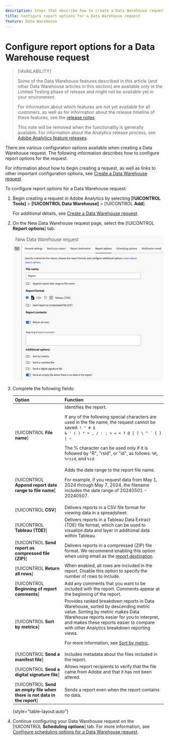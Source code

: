 ```yaml
---
description: Steps that describe how to create a Data Warehouse request.
title: Configure report options for a Data Warehouse request
feature: Data Warehouse
---
```

# Configure report options for a Data Warehouse request

>[!AVAILABILITY]
>
>Some of the Data Warehouse features described in this article (and other Data Warehouse articles in this section) are available only in the Limited Testing phase of release and might not be available yet in your environment. 
>
>For information about which features are not yet available for all customers, as well as for information about the release timeline of these features, see the [release notes](/help/release-notes/latest.md).
>
>This note will be removed when the functionality is generally available. For information about the Analytics release process, see [Adobe Analytics feature releases](/help/release-notes/releases.md).

There are various configuration options available when creating a Data Warehouse request. The following information describes how to configure report options for the request.

For information about how to begin creating a request, as well as links to other important configuration options, see [Create a Data Warehouse request](/help/export/data-warehouse/create-request/t-dw-create-request.md). 

To configure report options for a Data Warehouse request:

1. Begin creating a request in Adobe Analytics by selecting **[!UICONTROL Tools]** > **[!UICONTROL Data Warehouse]** > [!UICONTROL **Add**].

   For additional details, see [Create a Data Warehouse request](/help/export/data-warehouse/create-request/t-dw-create-request.md).

1. On the New Data Warehouse request page, select the [!UICONTROL **Report options**] tab.

   ![Report destination tab](assets/dw-report-options.png) <!-- update screenshot to include Sort by metrics -->

1. Complete the following fields:

   |Option | Function | 
   |---------|----------|
   | [!UICONTROL **File name**] | Identifies the report. <p>If any of the following special characters are used in the file name, the request cannot be saved: <code>! " # $ & ' ( ) * + , / : ; > = < ? @ [ ] \ ^ ` {  } \| ~</code> </p><p>The % character can be used only if it is followed by "R", "rsid", or "id", as follows: <code>%R</code>, <code>%rsid</code>, and <code>%id</code>.</p> | 
   | [!UICONTROL **Append report date range to file name**] | Adds the date range to the report file name. <p>For example, if you request data from May 1, 2024 through May 7, 2024, the filename includes the date range of 20240501 - 20240507.</p> |
   | [!UICONTROL **CSV**] | Delivers reports in a CSV file format for viewing data in a spreadsheet. | 
   | [!UICONTROL **Tableau (TDE)**] | Delivers reports in a Tableau Data Extract (TDE) file format, which can be used to visualize data and layer in additional data within Tableau. |
   | [!UICONTROL **Send report as compressed file (ZIP)**] | Delivers reports in a compressed (ZIP) file format. We recommend enabling this option when using email as the [report destination](/help/export/data-warehouse/create-request/dw-request-report-destinations.md). | 
   | [!UICONTROL **Return all rows**] | When enabled, all rows are included in the report. Disable this option to specify the number of rows to include. | 
   | [!UICONTROL **Beginning of report comments**] | Add any comments that you want to be included with the report. Comments appear at the beginning of the report. | 
   | [!UICONTROL **Sort by metrics**] | Provides ranked breakdown reports in Data Warehouse, sorted by descending metric value. Sorting by metric makes Data Warehouse reports easier for you to interpret, and makes these reports easier to compare with other Analytics breakdown reporting views.<p>For more information, see [Sort by metric](/help/export/data-warehouse/sorting-by-metric.md).</p> | 
   | [!UICONTROL **Send a manifest file**] | Includes metadata about the files included in the report.<!-- What kind of metadata is included in the manifest file? --> | 
   | [!UICONTROL **Send a digital signature file**] | Allows report recipients to verify that the file came from Adobe and that it has not been altered. | 
   | [!UICONTROL **Send an empty file when there is not data in the report**] | Sends a report even when the report contains no data. | 

   {style="table-layout:auto"}

1. Continue configuring your Data Warehouse request on the [!UICONTROL **Scheduling options**] tab. For more information, see [Configure scheduling options for a Data Warehouse request](/help/export/data-warehouse/create-request/dw-request-scheduling.md).
